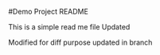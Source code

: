 #Demo Project README

This is a simple read me file
Updated

Modified for diff purpose
updated in branch
